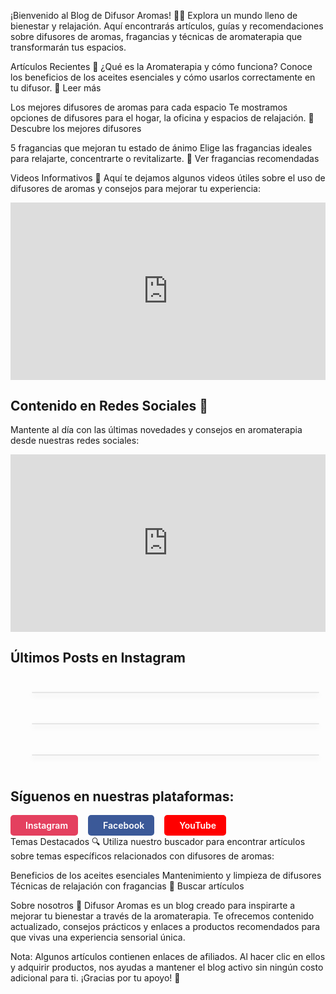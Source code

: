 ¡Bienvenido al Blog de Difusor Aromas! 🌿✨
Explora un mundo lleno de bienestar y relajación. Aquí encontrarás artículos, guías y recomendaciones sobre difusores de aromas, fragancias y técnicas de aromaterapia que transformarán tus espacios.

Artículos Recientes 📝
¿Qué es la Aromaterapia y cómo funciona?
Conoce los beneficios de los aceites esenciales y cómo usarlos correctamente en tu difusor.
🔗 Leer más

Los mejores difusores de aromas para cada espacio
Te mostramos opciones de difusores para el hogar, la oficina y espacios de relajación.
🔗 Descubre los mejores difusores

5 fragancias que mejoran tu estado de ánimo
Elige las fragancias ideales para relajarte, concentrarte o revitalizarte.
🔗 Ver fragancias recomendadas

Videos Informativos 🎥
Aquí te dejamos algunos videos útiles sobre el uso de difusores de aromas y consejos para mejorar tu experiencia:

  <div class="video-container">
    <iframe src="https://www.youtube.com/embed/DwDpfKCDabU?si=nTziZfC1CF8g8Y4r" 
            title="YouTube video player" 
            allow="accelerometer; autoplay; clipboard-write; encrypted-media; gyroscope; picture-in-picture; web-share" 
            referrerpolicy="strict-origin-when-cross-origin" 
            allowfullscreen>
    </iframe>
  </div>

  <!-- Contenido en Redes Sociales -->
  <h2>Contenido en Redes Sociales 📸</h2>
  <p>Mantente al día con las últimas novedades y consejos en aromaterapia desde nuestras redes sociales:</p>

  <!-- Segundo video -->
  <div class="video-container">
    <iframe src="https://www.youtube.com/embed/JvDPDERJmpw?si=0v9c0G-pZoiiIazT" 
            title="YouTube video player" 
            allow="accelerometer; autoplay; clipboard-write; encrypted-media; gyroscope; picture-in-picture; web-share" 
            referrerpolicy="strict-origin-when-cross-origin" 
            allowfullscreen>
    </iframe>
  </div>


 <h2>Últimos Posts en Instagram</h2>
  <section class="instagram-feed">
  <!-- Difusor estilo moderno de Neom Organics -->
    <blockquote class="instagram-media"
      data-instgrm-permalink="https://www.instagram.com/p/C3qZRW7r4fl/" 
      data-instgrm-version="14">
    </blockquote>
<!-- Difusor ultrasónico de Aromatherapy Associates -->
    <blockquote class="instagram-media"
      data-instgrm-permalink="https://www.instagram.com/p/DA0rz7sO3xB/" 
      data-instgrm-version="14">
    </blockquote>
<!-- Kit difusor esencial de Young Living -->
    <blockquote class="instagram-media"
      data-instgrm-permalink="https://www.instagram.com/p/DFdTZtavf4i/" 
      data-instgrm-version="14">
    </blockquote>

  </section>

  <!-- Script oficial para renderizar los embeds de Instagram -->
  <script async defer src="https://www.instagram.com/embed.js"></script>

  <h2>Síguenos en nuestras plataformas:</h2>
  <div class="social-container">
    <a href="https://www.instagram.com/elsaltoweb/" class="social-button btn-instagram">
      <span class="i-ri-instagram-line"></span> Instagram
    </a>
    <a href="https://www.facebook.com/difusor.aromas.2023" class="social-button btn-facebook">
      <span class="i-ri-facebook-fill"></span> Facebook
    </a>
    <a href="https://www.youtube.com/channel/difusoraromas" class="social-button btn-youtube">
      <span class="i-simple-icons-youtube"></span> YouTube
    </a>
  </div>
Temas Destacados 🔍
Utiliza nuestro buscador para encontrar artículos sobre temas específicos relacionados con difusores de aromas:

Beneficios de los aceites esenciales
Mantenimiento y limpieza de difusores
Técnicas de relajación con fragancias
🔗 Buscar artículos

Sobre nosotros 🏡
Difusor Aromas es un blog creado para inspirarte a mejorar tu bienestar a través de la aromaterapia. Te ofrecemos contenido actualizado, consejos prácticos y enlaces a productos recomendados para que vivas una experiencia sensorial única.

Nota: Algunos artículos contienen enlaces de afiliados. Al hacer clic en ellos y adquirir productos, nos ayudas a mantener el blog activo sin ningún costo adicional para ti. ¡Gracias por tu apoyo! 💚


 <style>
    /* Contenedor responsivo para videos 16:9 */
    .video-container {
      position: relative;
      padding-bottom: 56.25%; /* (9 / 16) * 100 */
      height: 0;
      overflow: hidden;
      max-width: 100%;
    }

    /* El iframe se posiciona de forma absoluta y ocupa el 100% del contenedor */
    .video-container iframe {
      position: absolute;
      top: 0;
      left: 0;
      width: 100%;
      height: 100%;
      border: 0;
    }

       /* Contenedor principal de botones */
    .social-container {
      display: flex;
      gap: 1rem;
      flex-wrap: wrap;
      align-items: center;
      margin-top: 1rem;
    }

    /* Estilo base para todos los botones */
    .social-button {
      display: inline-flex;
      align-items: center;
      gap: 0.5rem;
      padding: 0.5rem 1rem;
      border-radius: 5px;
      text-decoration: none;
      font-weight: 600;
      transition: background-color 0.3s ease, transform 0.3s ease;
      color: #fff;
    }

    /* Efecto hover general */
    .social-button:hover {
      transform: translateY(-2px);
    }

    /* Instagram */
    .btn-instagram {
      background-color: #E4405F;
    }
    .btn-instagram:hover {
      background-color: #D1354C;
    }

    /* Facebook */
    .btn-facebook {
      background-color: #3b5998;
    }
    .btn-facebook:hover {
      background-color: #2d4373;
    }

    /* YouTube */
    .btn-youtube {
      background-color: #FF0000;
    }
    .btn-youtube:hover {
      background-color: #E50914;
    }

    /* Opcional: estilo para los iconos, ajusta según la librería que utilices */
    .social-button span {
      font-size: 1.2rem;
      display: inline-flex;
      align-items: center;
    }

      /* Contenedor en grid para la galería de Instagram */
    .instagram-feed {
      display: grid;
      grid-template-columns: repeat(auto-fit, minmax(320px, 2fr));
      gap: 20px;
      padding: 10px;
    }

    /* Opcional: estilos para los blockquotes que albergan los embeds */
    .instagram-media {
      background: #fff;
      border: 1px solid #e6e6e6;
      border-radius: 8px;
      overflow: hidden;
      box-shadow: 0 4px 8px rgba(0, 0, 0, 0.1);
    }
  </style>

